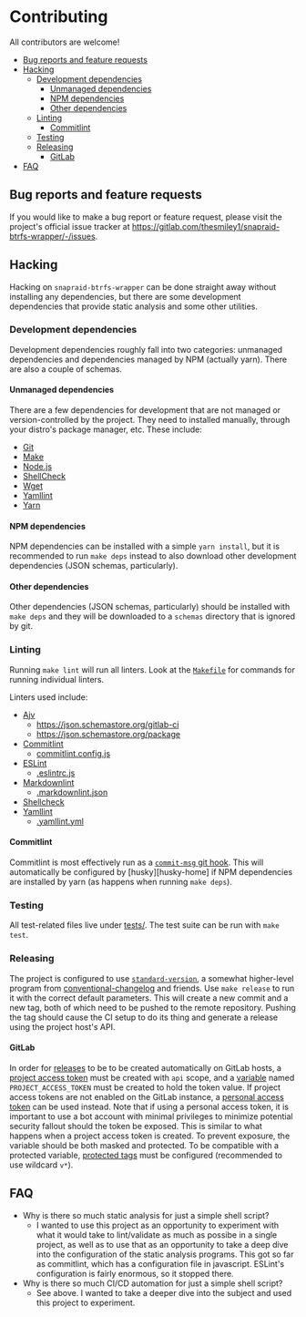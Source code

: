 # Contributing <!-- omit in toc -->

All contributors are welcome!

- [Bug reports and feature requests](#bug-reports-and-feature-requests)
- [Hacking](#hacking)
  - [Development dependencies](#development-dependencies)
    - [Unmanaged dependencies](#unmanaged-dependencies)
    - [NPM dependencies](#npm-dependencies)
    - [Other dependencies](#other-dependencies)
  - [Linting](#linting)
    - [Commitlint](#commitlint)
  - [Testing](#testing)
  - [Releasing](#releasing)
    - [GitLab](#gitlab)
- [FAQ](#faq)


## Bug reports and feature requests

If you would like to make a bug report or feature request, please visit the
project's official issue tracker at
<https://gitlab.com/thesmiley1/snapraid-btrfs-wrapper/-/issues>.


## Hacking

Hacking on `snapraid-btrfs-wrapper` can be done straight away without installing
any dependencies, but there are some development dependencies that provide
static analysis and some other utilities.


### Development dependencies

Development dependencies roughly fall into two categories:  unmanaged
dependencies and dependencies managed by NPM (actually yarn).  There are also a
couple of schemas.


#### Unmanaged dependencies

There are a few dependencies for development that are not managed or
version-controlled by the project.  They need to installed manually, through
your distro's package manager, etc.  These include:

- [Git][git-home]
- [Make][make-home]
- [Node.js][nodejs-home]
- [ShellCheck][shellcheck-home]
- [Wget][wget-home]
- [Yamllint][yamllint-home]
- [Yarn][yarn-home]


#### NPM dependencies

NPM dependencies can be installed with a simple `yarn install`, but it is
recommended to run `make deps` instead to also download other development
dependencies (JSON schemas, particularly).


#### Other dependencies

Other dependencies (JSON schemas, particularly) should be installed with `make
deps` and they will be downloaded to a `schemas` directory that is ignored by
git.


### Linting

Running `make lint` will run all linters.  Look at the
[`Makefile`][this-makefile] for commands for running individual linters.

Linters used include:

- [Ajv][ajv-home]
  - <https://json.schemastore.org/gitlab-ci>
  - <https://json.schemastore.org/package>
- [Commitlint][commitlint-home]
  - [commitlint.config.js][this-commitlint-config]
- [ESLint][eslint-home]
  - [.eslintrc.js][this-eslintrc]
- [Markdownlint][markdownlint-home]
  - [.markdownlint.json][this-markdownlint-config]
- [Shellcheck][shellcheck-home]
- [Yamllint][yamllint-home]
  - [.yamllint.yml][this-yamllint-config]


#### Commitlint

Commitlint is most effectively run as a [`commit-msg` git
hook][git-docs-githooks-commit-msg].  This will automatically be configured by
[husky][husky-home] if NPM dependencies are installed by yarn (as happens when
running `make deps`).


### Testing

All test-related files live under [tests/][this-tests].  The test suite can be
run with `make test`.


### Releasing

The project is configured to use [`standard-version`][standard-version-home], a
somewhat higher-level program from
[conventional-changelog][conventional-changelog-org-home] and friends.  Use
`make release` to run it with the correct default parameters.  This will create
a new commit and a new tag, both of which need to be pushed to the remote
repository.  Pushing the tag should cause the CI setup to do its thing and
generate a release using the project host's API.


#### GitLab

In order for [releases][gitlab-releases] to be to be created automatically on
GitLab hosts, a [project access token][gitlab-project-access-tokens] must be
created with `api` scope, and a [variable][gitlab-variables] named
`PROJECT_ACCESS_TOKEN` must be created to hold the token value.  If project
access tokens are not enabled on the GitLab instance, a [personal access
token][gitlab-personal-access-tokens] can be used instead.  Note that if using a
personal access token, it is important to use a bot account with minimal
privileges to minimize potential security fallout should the token be exposed.
This is similar to what happens when a project access token is created.  To
prevent exposure, the variable should be both masked and protected.  To be
compatible with a protected variable, [protected tags][gitlab-protected-tags]
must be configured (recommended to use wildcard `v*`).


## FAQ

- Why is there so much static analysis for just a simple shell script?
  - I wanted to use this project as an opportunity to experiment with what it
    would take to lint/validate as much as possibe in a single project, as well
    as to use that as an opportunity to take a deep dive into the configuration
    of the static analysis programs.  This got so far as commitlint, which has a
    configuration file in javascript.  ESLint's configuration is fairly
    enormous, so it stopped there.
- Why is there so much CI/CD automation for just a simple shell script?
  - See above.  I wanted to take a deeper dive into the subject and used this
    project to experiment.

<!-- Links -------------------------------------------------------------------->

<!-- Local --------------------------->

[this-commitlint-config]:
commitlint.config.js
"commitlint.config.js"

[this-eslintrc]:
.eslintrc.js
".eslintrc.js"

[this-makefile]:
Makefile
"Makefile"

[this-markdownlint-config]:
.markdownlint.json
".markdownlint.json"

[this-tests]:
tests/
"tests/"

[this-yamllint-config]:
.yamllint.yml
".yamllint.yml"

<!-- External ------------------------>

[ajv-home]:
https://ajv.js.org/
"Ajv: Another JSON Schema Validator"

[commitlint-home]:
https://commitlint.js.org/
"Lint commit messages"

[conventional-changelog-org-home]:
https://github.com/conventional-changelog?type=source
"conventional-changelog"

[eslint-home]:
https://eslint.org/
"ESLint - Pluggable JavaScript linter"

[git-docs-githooks-commit-msg]:
https://git-scm.com/docs/githooks#_commit_msg
"Git - githooks Documentation"

[git-home]:
https://git-scm.com/
"Git"

[gitlab-personal-access-tokens]:
https://docs.gitlab.com/ee/user/profile/personal_access_tokens
"GitLab Personal access tokens"

[gitlab-project-access-tokens]:
https://docs.gitlab.com/ee/user/project/settings/project_access_tokens
"GitLab Project access tokens"

[gitlab-protected-tags]:
https://docs.gitlab.com/ee/user/project/protected_tags
"GitLab Protected tags"

[gitlab-releases]:
https://docs.gitlab.com/ee/user/project/releases/
"GitLab Releases"

[gitlab-variables]:
https://docs.gitlab.com/ee/ci/variables/
"GitLab CI/CD environment variables"

[make-home]:
https://www.gnu.org/software/make/
"GNU Make"

[markdownlint-home]:
https://github.com/DavidAnson/markdownlint
"Style checker and lint tool for Markdown"

[nodejs-home]:
https://nodejs.org
"Node.js"

[shellcheck-home]:
https://www.shellcheck.net
"ShellCheck"

[standard-version-home]:
https://github.com/conventional-changelog/standard-version
"Standard Version"

[wget-home]:
https://www.gnu.org/software/wget/wget.html
"GNU Wget"

[yamllint-home]:
https://github.com/adrienverge/yamllint
"A linter for YAML files"

[yarn-home]:
https://classic.yarnpkg.com
"Yarn"
